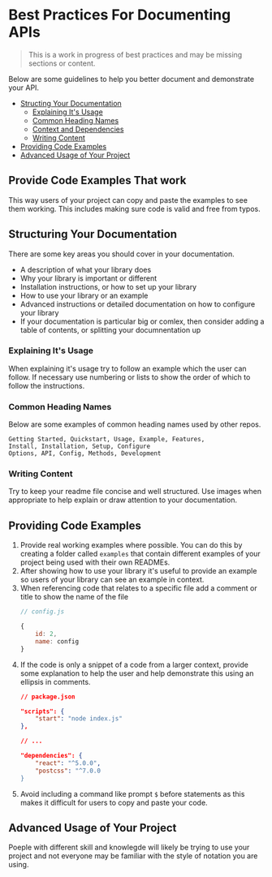 # Best Practices For Documenting APIs

> This is a work in progress of best practices and may be missing sections or content.

Below are some guidelines to help you better document and demonstrate your API.

- [Structing Your Documentation]()
    - [Explaining It's Usage]()
    - [Common Heading Names]()
    - [Context and Dependencies]()
    - [Writing Content]()
- [Providing Code Examples]()
- [Advanced Usage of Your Project]()

## Provide Code Examples That work
This way users of your project can copy and paste the examples to see them working. This includes making sure code is valid and free from typos.

## Structuring Your Documentation

There are some key areas you should cover in your documentation.

- A description of what your library does
- Why your library is important or different
- Installation instructions, or how to set up your library
- How to use your library or an example
- Advanced instructions or detailed documentation on how to configure your library
- If your documentation is particular big or comlex, then consider adding a table of contents, or splitting your documnentation up

### Explaining It's Usage

When explaining it's usage try to follow an example which the user can follow. If necessary use numbering or lists to show the order of which to follow the instructions.

### Common Heading Names

Below are some examples of common heading names used by other repos.

```
Getting Started, Quickstart, Usage, Example, Features,
Install, Installation, Setup, Configure
Options, API, Config, Methods, Development
```

### Writing Content

Try to keep your readme file concise and well structured. Use images when appropriate to help explain or draw attention to your documentation.

## Providing Code Examples

1. Provide real working examples where possible. You can do this by creating a folder called `examples` that contain different examples of your project being used with their own READMEs.
2. After showing how to use your library it's useful to provide an example so users of your library can see an example in context.
3. When referencing code that relates to a specific file add a comment or title to show the name of the file
    ```js
    // config.js

    {
        id: 2,
        name: config
    }
    ```
4. If the code is only a snippet of a code from a larger context, provide some explanation to help the user and help demonstrate this using an ellipsis in comments.
    ```json
    // package.json

    "scripts": {
        "start": "node index.js"
    },

    // ...

    "dependencies": {
        "react": "^5.0.0",
        "postcss": "^7.0.0
    }
    ```
5. Avoid including a command like prompt `$` before statements as this makes it difficult for users to copy and paste your code.


## Advanced Usage of Your Project

Poeple with different skill and knowlegde will likely be trying to use your project and not everyone may be familiar with the style of notation you are using.